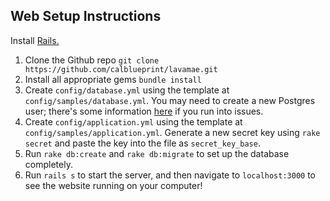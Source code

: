 Web Setup Instructions
-------
Install [Rails.](http://installrails.com/)
1. Clone the Github repo `git clone https://github.com/calblueprint/lavamae.git`
2. Install all appropriate gems `bundle install`
3. Create `config/database.yml` using the template at `config/samples/database.yml`. You may need to create a new Postgres user; there's some information [here](http://stackoverflow.com/questions/16973018/createuser-could-not-connect-to-database-postgres-fatal-role-tom-does-not-e/16974197#16974197) if you run into issues.
4. Create `config/application.yml` using the template at `config/samples/application.yml`. Generate a new secret key using `rake secret` and paste the key into the file as `secret_key_base`.
5. Run `rake db:create` and `rake db:migrate` to set up the database completely.
6. Run `rails s` to start the server, and then navigate to `localhost:3000` to see the website running on your computer!
